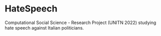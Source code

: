 # HateSpeech
Computational Social Science - Research Project (UNITN 2022) studying hate speech against Italian politicians.
